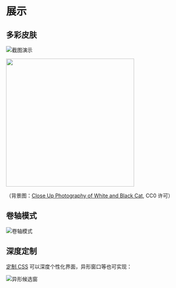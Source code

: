 # 展示

## 多彩皮肤

![截图演示](/demo.png)

<img src="/demo/background-layout-font.png" width="350">

（背景图：[Close Up Photography of White and Black Cat](https://www.pexels.com/photo/close-up-photography-of-white-and-black-cat-69932/), CC0 许可）

## 卷轴模式

![卷轴模式](/demo/win11-light-scroll.png)

## 深度定制

[定制 CSS](./theme/css.md) 可以深度个性化界面，异形窗口等也可实现：

![异形候选窗](/demo/decoration.png)
